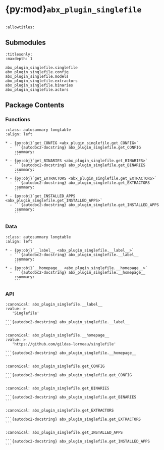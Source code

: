 # {py:mod}`abx_plugin_singlefile`

```{py:module} abx_plugin_singlefile
```

```{autodoc2-docstring} abx_plugin_singlefile
:allowtitles:
```

## Submodules

```{toctree}
:titlesonly:
:maxdepth: 1

abx_plugin_singlefile.singlefile
abx_plugin_singlefile.config
abx_plugin_singlefile.models
abx_plugin_singlefile.extractors
abx_plugin_singlefile.binaries
abx_plugin_singlefile.actors
```

## Package Contents

### Functions

````{list-table}
:class: autosummary longtable
:align: left

* - {py:obj}`get_CONFIG <abx_plugin_singlefile.get_CONFIG>`
  - ```{autodoc2-docstring} abx_plugin_singlefile.get_CONFIG
    :summary:
    ```
* - {py:obj}`get_BINARIES <abx_plugin_singlefile.get_BINARIES>`
  - ```{autodoc2-docstring} abx_plugin_singlefile.get_BINARIES
    :summary:
    ```
* - {py:obj}`get_EXTRACTORS <abx_plugin_singlefile.get_EXTRACTORS>`
  - ```{autodoc2-docstring} abx_plugin_singlefile.get_EXTRACTORS
    :summary:
    ```
* - {py:obj}`get_INSTALLED_APPS <abx_plugin_singlefile.get_INSTALLED_APPS>`
  - ```{autodoc2-docstring} abx_plugin_singlefile.get_INSTALLED_APPS
    :summary:
    ```
````

### Data

````{list-table}
:class: autosummary longtable
:align: left

* - {py:obj}`__label__ <abx_plugin_singlefile.__label__>`
  - ```{autodoc2-docstring} abx_plugin_singlefile.__label__
    :summary:
    ```
* - {py:obj}`__homepage__ <abx_plugin_singlefile.__homepage__>`
  - ```{autodoc2-docstring} abx_plugin_singlefile.__homepage__
    :summary:
    ```
````

### API

````{py:data} __label__
:canonical: abx_plugin_singlefile.__label__
:value: >
   'Singlefile'

```{autodoc2-docstring} abx_plugin_singlefile.__label__
```

````

````{py:data} __homepage__
:canonical: abx_plugin_singlefile.__homepage__
:value: >
   'https://github.com/gildas-lormeau/singlefile'

```{autodoc2-docstring} abx_plugin_singlefile.__homepage__
```

````

````{py:function} get_CONFIG()
:canonical: abx_plugin_singlefile.get_CONFIG

```{autodoc2-docstring} abx_plugin_singlefile.get_CONFIG
```
````

````{py:function} get_BINARIES()
:canonical: abx_plugin_singlefile.get_BINARIES

```{autodoc2-docstring} abx_plugin_singlefile.get_BINARIES
```
````

````{py:function} get_EXTRACTORS()
:canonical: abx_plugin_singlefile.get_EXTRACTORS

```{autodoc2-docstring} abx_plugin_singlefile.get_EXTRACTORS
```
````

````{py:function} get_INSTALLED_APPS()
:canonical: abx_plugin_singlefile.get_INSTALLED_APPS

```{autodoc2-docstring} abx_plugin_singlefile.get_INSTALLED_APPS
```
````
